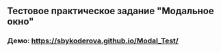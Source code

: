 ## Тестовое практическое задание "Модальное окно"
### Демо: https://sbykoderova.github.io/Modal_Test/
